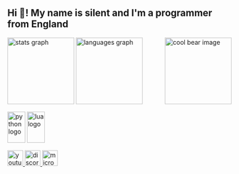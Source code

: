 <h2 align="left">Hi 👋! My name is silent and I'm a programmer from England</h2>

<img align="right" height="150" src="https://i.pinimg.com/1200x/25/40/2e/25402eaadbe86e790a6574340d16565d.jpg" alt="cool bear image" />

<p align="left">
  <img src="https://github-readme-stats.vercel.app/api?username=silentslt&hide_title=false&hide_rank=false&show_icons=true&include_all_commits=true&count_private=true&disable_animations=false&theme=dracula&locale=en&hide_border=false" height="150" alt="stats graph" />
  <img src="https://github-readme-stats.vercel.app/api/top-langs?username=silentslt&locale=en&hide_title=false&layout=compact&card_width=320&langs_count=5&theme=dracula&hide_border=false" height="150" alt="languages graph" />
</p>

<p align="left">
  <img width = "40"
  <img src="https://cdn.jsdelivr.net/gh/devicons/devicon/icons/python/python-original.svg" height="70" alt="python logo" />
  <img width = "40"
  <img src="https://cdn.jsdelivr.net/gh/devicons/devicon/icons/lua/lua-original.svg" height="70" alt="lua logo" />
</p>

<p align="left">
  <a href="https://youtube.com" target="_blank">
    <img src="https://img.shields.io/static/v1?message=Youtube&logo=youtube&label=&color=FF0000&logoColor=white&labelColor=&style=for-the-badge" height="35" alt="youtube logo" />
  </a>
  <a href="https://discord.com" target="_blank">
    <img src="https://img.shields.io/static/v1?message=Discord&logo=discord&label=&color=7289DA&logoColor=white&labelColor=&style=for-the-badge" height="35" alt="discord logo" />
  </a>
  <a href="mailto:someone@example.com" target="_blank">
    <img src="https://img.shields.io/static/v1?message=Outlook&logo=microsoft-outlook&label=&color=0078D4&logoColor=white&labelColor=&style=for-the-badge" height="35" alt="microsoft-outlook logo" />
  </a>
</p>
